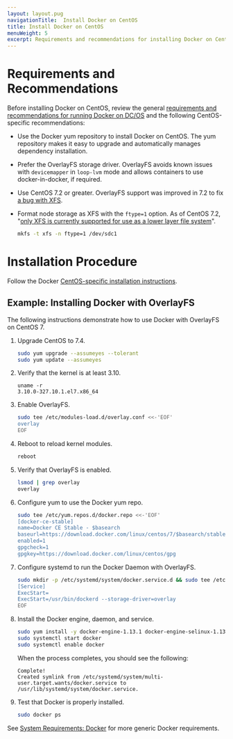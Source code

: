 ```yaml
---
layout: layout.pug
navigationTitle:  Install Docker on CentOS
title: Install Docker on CentOS
menuWeight: 5
excerpt: Requirements and recommendations for installing Docker on CentOS
---
```


# Requirements and Recommendations

Before installing Docker on CentOS, review the general [requirements and recommendations for running Docker on DC/OS][1] and the following CentOS-specific recommendations:

* Use the Docker yum repository to install Docker on CentOS. The yum repository makes it easy to upgrade and automatically manages dependency installation.

* Prefer the OverlayFS storage driver. OverlayFS avoids known issues with `devicemapper` in `loop-lvm` mode and allows containers to use docker-in-docker, if required.

* Use CentOS 7.2 or greater. OverlayFS support was improved in 7.2 to fix <a href="https://github.com/docker/docker/issues/10294" target="_blank">a bug with XFS</a>.

* Format node storage as XFS with the `ftype=1` option. As of CentOS 7.2, "<a href="https://access.redhat.com/documentation/en-US/Red_Hat_Enterprise_Linux/7/html/7.2_Release_Notes/technology-preview-file_systems.html" target="_blank">only XFS is currently supported for use as a lower layer file system</a>".

  ```bash
  mkfs -t xfs -n ftype=1 /dev/sdc1
  ```

# Installation Procedure

Follow the Docker <a href="https://docs.docker.com/engine/installation/linux/centos/" target="_blank">CentOS-specific installation instructions</a>.


## Example: Installing Docker with OverlayFS

The following instructions demonstrate how to use Docker with OverlayFS on CentOS 7.

1.  Upgrade CentOS to 7.4.

    ```bash
    sudo yum upgrade --assumeyes --tolerant
    sudo yum update --assumeyes
    ```

1.  Verify that the kernel is at least 3.10.

    ```
    uname -r
    3.10.0-327.10.1.el7.x86_64
    ```

1.  Enable OverlayFS.

    ```bash
    sudo tee /etc/modules-load.d/overlay.conf <<-'EOF'
    overlay
    EOF
    ```

1.  Reboot to reload kernel modules.

    ```bash
    reboot
    ```

1.  Verify that OverlayFS is enabled.

    ```bash
    lsmod | grep overlay
    overlay
    ```

1.  Configure yum to use the Docker yum repo.

    ```bash
    sudo tee /etc/yum.repos.d/docker.repo <<-'EOF'
    [docker-ce-stable]
    name=Docker CE Stable - $basearch
    baseurl=https://download.docker.com/linux/centos/7/$basearch/stable
    enabled=1
    gpgcheck=1
    gpgkey=https://download.docker.com/linux/centos/gpg
    ```

1.  Configure systemd to run the Docker Daemon with OverlayFS.

    ```bash
    sudo mkdir -p /etc/systemd/system/docker.service.d && sudo tee /etc/systemd/system/docker.service.d/override.conf <<- EOF
    [Service]
    ExecStart=
    ExecStart=/usr/bin/dockerd --storage-driver=overlay
    EOF
    ```

1.  Install the Docker engine, daemon, and service.

    ```bash
    sudo yum install -y docker-engine-1.13.1 docker-engine-selinux-1.13.1
    sudo systemctl start docker
    sudo systemctl enable docker
    ```

    When the process completes, you should see the following:

    ```
    Complete!
    Created symlink from /etc/systemd/system/multi-user.target.wants/docker.service to /usr/lib/systemd/system/docker.service.
    ```

1. Test that Docker is properly installed.

    ```bash
    sudo docker ps
    ```

See [System Requirements: Docker][1] for more generic Docker requirements.

[1]: /1.11/installing/ent/custom/system-requirements/#docker
